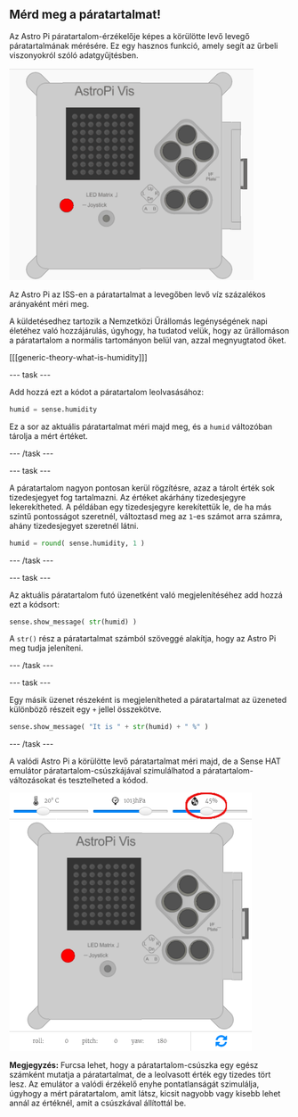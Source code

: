 ## Mérd meg a páratartalmat!

Az Astro Pi páratartalom-érzékelője képes a körülötte levő levegő páratartalmának mérésére. Ez egy hasznos funkció, amely segít az űrbeli viszonyokról szóló adatgyűjtésben.

![Üzenet a páratartalomról](images/degrees-message.gif)

Az Astro Pi az ISS-en a páratartalmat a levegőben levő víz százalékos arányaként méri meg.

A küldetésedhez tartozik a Nemzetközi Űrállomás legénységének napi életéhez való hozzájárulás, úgyhogy, ha tudatod velük, hogy az űrállomáson a páratartalom a normális tartományon belül van, azzal megnyugtatod őket.

[[[generic-theory-what-is-humidity]]]

\--- task \---

Add hozzá ezt a kódot a páratartalom leolvasásához:

```python
humid = sense.humidity
```

Ez a sor az aktuális páratartalmat méri majd meg, és a `humid` változóban tárolja a mért értéket.

\--- /task \---

\--- task \---

A páratartalom nagyon pontosan kerül rögzítésre, azaz a tárolt érték sok tizedesjegyet fog tartalmazni. Az értéket akárhány tizedesjegyre lekerekítheted. A példában egy tizedesjegyre kerekítettük le, de ha más szintű pontosságot szeretnél, változtasd meg az `1`-es számot arra számra, ahány tizedesjegyet szeretnél látni.

```python
humid = round( sense.humidity, 1 )
```

\--- /task \---

\--- task \---

Az aktuális páratartalom futó üzenetként való megjelenítéséhez add hozzá ezt a kódsort:

```python
sense.show_message( str(humid) )
```

A `str()` rész a páratartalmat számból szöveggé alakítja, hogy az Astro Pi meg tudja jeleníteni.

\--- /task \---

\--- task \---

Egy másik üzenet részeként is megjelenítheted a páratartalmat az üzeneted különböző részeit egy `+` jellel összekötve.

```python
sense.show_message( "It is " + str(humid) + " %" )
```

\--- /task \---

A valódi Astro Pi a körülötte levő páratartalmat méri majd, de a Sense HAT emulátor páratartalom-csúszkájával szimulálhatod a páratartalom-változásokat és tesztelheted a kódod.

![Páratartalom csúszka](images/humidity-slider.png)

**Megjegyzés:** Furcsa lehet, hogy a páratartalom-csúszka egy egész számként mutatja a páratartalmat, de a leolvasott érték egy tizedes tört lesz. Az emulátor a valódi érzékelő enyhe pontatlanságát szimulálja, úgyhogy a mért páratartalom, amit látsz, kicsit nagyobb vagy kisebb lehet annál az értéknél, amit a csúszkával állítottál be.